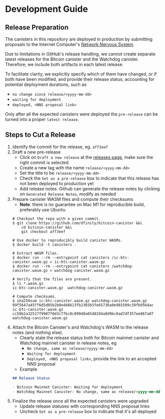 # Development Guide

## Release Preparation

The canisters in this repository are deployed in production by submitting proposals to the Internet Computer's [Network Nervous System](https://internetcomputer.org/nns).

Due to limitations in GitHub's release handling, we cannot create separate latest releases for the Bitcoin canister and the Watchdog canister. Therefore, we include both artifacts in each latest release. 

To facilitate clarity, we explicitly specify which of them have changed, or if both have been modified, and provide their release status, accounting for potential deployment durations, such as
 - `no change since release/<yyyy-mm-dd>`
 - `waiting for deployment`
 - `deployed, <NNS proposal link>`

Only after all the expected canisters were deployed the `pre-release` can be turned into a proper `latest release`.

## Steps to Cut a Release

1. Identify the commit for the release, eg. `aff3eef`
2. Draft a new pre-release
    - Click on `Draft a new release` at the [releases page](https://github.com/dfinity/bitcoin-canister/releases), make sure the right commit is selected
    - Create a new tag with the name `release/<yyyy-mm-dd>`
    - Set the title to be `release/<yyyy-mm-dd>`
    - Check the `Set as a pre-release` box to indicate that this release has not been deployed to production yet
    - Add release notes. Github can generate the release notes by clicking on `Generated Release Notes`, modify as needed
3. Prepare canister WASM files and compute their checksums
    - **Note**: there is no guarantee on Mac M1 for reproducible build, preferably use Ubuntu
    ```shell
    # Checkout the repo with a given commit.
    $ git clone https://github.com/dfinity/bitcoin-canister &&\
        cd bitcoin-canister &&\
        git checkout aff3eef

    # Use docker to reproducibly build canister WASMs.
    $ docker build -t canisters .

    # Extract WASM files.
    $ docker run --rm --entrypoint cat canisters /ic-btc-canister.wasm.gz > ic-btc-canister.wasm.gz
    $ docker run --rm --entrypoint cat canisters /watchdog-canister.wasm.gz > watchdog-canister.wasm.gz

    # Verify that the files are present.
    $ ls *.wasm.gz
    ic-btc-canister.wasm.gz  watchdog-canister.wasm.gz

    # Compute checksums.
    $ sha256sum ic-btc-canister.wasm.gz watchdog-canister.wasm.gz
    09f5647a45ff6d5d05b2b0ed48613fb2365b5fe6573ba0e901509c39fb9564ac  ic-btc-canister.wasm.gz
    cc58b2a32517f9907f0d3c77bc8c099d0a65d8194a8d9bc0ad7df357ee867a07  watchdog-canister.wasm.gz
    ```
4. Attach the Bitcoin Canister's and Watchdog's WASM to the release notes (and nothing else).
    - Clearly state the release status both for Bitcoin mainnet canister and Watchdog mainnet canister in release notes, eg
        - `No change, same as release/<yyyy-mm-dd>`
        - `Waiting for deployment`
        - `Deployed, <NNS proposal link>`, provide the link to an accepted NNS proposal
    - Example
    ```md
    ## Release Status

    - Bitcoin Mainnet Canister: Waiting for deployment
    - Watchdog Mainnet Canister: No change, same as release/<yyyy-mm-dd>
    ```
5. Finalize the release once all the expected canisters were upgraded
    - Update release statuses with corresponding NNS proposal links
    - Uncheck `Set as a pre-release` box to indicate that it's all deployed
